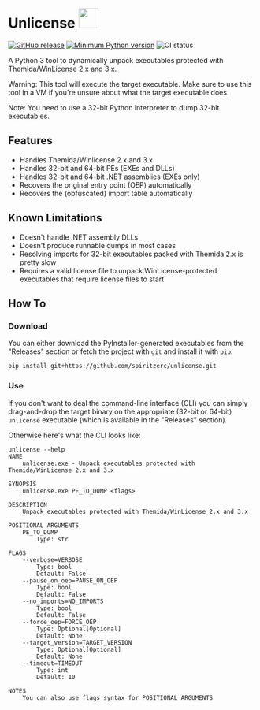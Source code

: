# Unlicense <img src="https://raw.githubusercontent.com/ergrelet/unlicense/dev/assets/unlicense.ico" width="40">

[![GitHub release](https://img.shields.io/github/release/ergrelet/unlicense.svg)](https://github.com/ergrelet/unlicense/releases) [![Minimum Python version](https://img.shields.io/badge/python-3.9+-blue.svg)](https://www.python.org/downloads/) ![CI status](https://github.com/ergrelet/unlicense/actions/workflows/check.yml/badge.svg?branch=main)

A Python 3 tool to dynamically unpack executables protected with
Themida/WinLicense 2.x and 3.x.

Warning: This tool will execute the target executable. Make sure to use this
tool in a VM if you're unsure about what the target executable does.

Note: You need to use a 32-bit Python interpreter to dump 32-bit executables.

## Features

* Handles Themida/Winlicense 2.x and 3.x
* Handles 32-bit and 64-bit PEs (EXEs and DLLs)
* Handles 32-bit and 64-bit .NET assemblies (EXEs only)
* Recovers the original entry point (OEP) automatically
* Recovers the (obfuscated) import table automatically

## Known Limitations

* Doesn't handle .NET assembly DLLs
* Doesn't produce runnable dumps in most cases
* Resolving imports for 32-bit executables packed with Themida 2.x is pretty slow
* Requires a valid license file to unpack WinLicense-protected executables that
  require license files to start

## How To

### Download

You can either download the PyInstaller-generated executables from the "Releases"
section or fetch the project with `git` and install it with `pip`:
```
pip install git+https://github.com/spiritzerc/unlicense.git
```

### Use

If you don't want to deal the command-line interface (CLI) you can simply
drag-and-drop the target binary on the appropriate (32-bit or 64-bit) `unlicense`
executable (which is available in the "Releases" section).

Otherwise here's what the CLI looks like:
```
unlicense --help
NAME
    unlicense.exe - Unpack executables protected with Themida/WinLicense 2.x and 3.x

SYNOPSIS
    unlicense.exe PE_TO_DUMP <flags>

DESCRIPTION
    Unpack executables protected with Themida/WinLicense 2.x and 3.x

POSITIONAL ARGUMENTS
    PE_TO_DUMP
        Type: str

FLAGS
    --verbose=VERBOSE
        Type: bool
        Default: False
    --pause_on_oep=PAUSE_ON_OEP
        Type: bool
        Default: False
    --no_imports=NO_IMPORTS
        Type: bool
        Default: False
    --force_oep=FORCE_OEP
        Type: Optional[Optional]
        Default: None
    --target_version=TARGET_VERSION
        Type: Optional[Optional]
        Default: None
    --timeout=TIMEOUT
        Type: int
        Default: 10

NOTES
    You can also use flags syntax for POSITIONAL ARGUMENTS
```
